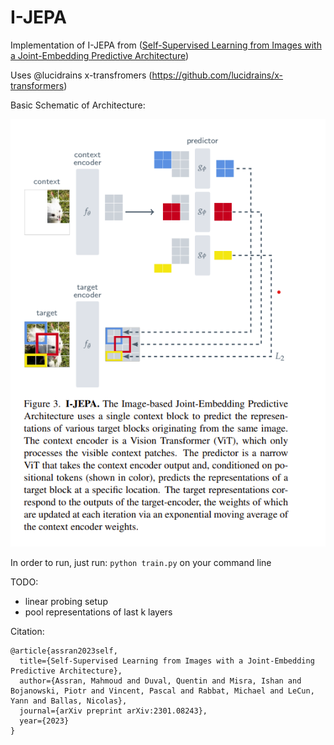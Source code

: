 # I-JEPA
Implementation of I-JEPA from ([Self-Supervised Learning from Images with a Joint-Embedding Predictive Architecture](https://arxiv.org/abs/2301.08243))

Uses @lucidrains x-transfromers (https://github.com/lucidrains/x-transformers)

Basic Schematic of Architecture:

![screenshot](IJEPA.png)

In order to run, just run: `python train.py` on your command line

TODO:
- linear probing setup
- pool representations of last k layers


Citation:

```
@article{assran2023self,
  title={Self-Supervised Learning from Images with a Joint-Embedding Predictive Architecture},
  author={Assran, Mahmoud and Duval, Quentin and Misra, Ishan and Bojanowski, Piotr and Vincent, Pascal and Rabbat, Michael and LeCun, Yann and Ballas, Nicolas},
  journal={arXiv preprint arXiv:2301.08243},
  year={2023}
}
```
